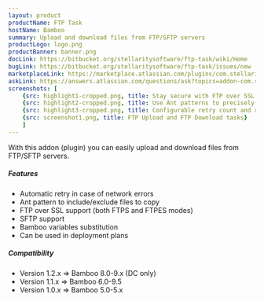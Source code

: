 ```yaml
---
layout: product
productName: FTP Task
hostName: Bamboo
summary: Upload and download files from FTP/SFTP servers
productLogo: logo.png
productBanner: banner.png
docLink: https://bitbucket.org/stellaritysoftware/ftp-task/wiki/Home
bugLink: https://bitbucket.org/stellaritysoftware/ftp-task/issues/new
marketplaceLink: https://marketplace.atlassian.com/plugins/com.stellarity.bamboo.ftp-task/overview
askLink: https://answers.atlassian.com/questions/ask?topics=addon-com.stellarity.bamboo.ftp-task
screenshots: [
    {src: highlight1-cropped.png, title: Stay secure with FTP over SSL and SFTP, both FTPS and FTPES modes are supported}
    {src: highlight2-cropped.png, title: Use Ant patterns to precisely control which files to copy}
    {src: highlight3-cropped.png, title: Configurable retry count and retry delay}
    {src: screenshot1.png, title: FTP Upload and FTP Download tasks}
    ]
---
```


With this addon (plugin) you can easily upload and download files from FTP/SFTP servers.

##### Features
* Automatic retry in case of network errors
* Ant pattern to include/exclude files to copy
* FTP over SSL support (both FTPS and FTPES modes)
* SFTP support
* Bamboo variables substitution
* Can be used in deployment plans

##### Compatibility
* Version 1.2.x => Bamboo 8.0-9.x (DC only)
* Version 1.1.x => Bamboo 6.0-9.5
* Version 1.0.x => Bamboo 5.0-5.x